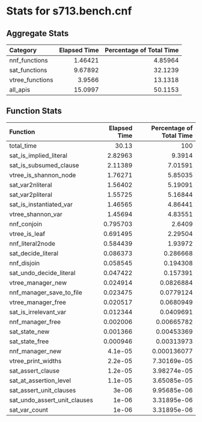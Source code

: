 # Stats for s713.bench.cnf

## Aggregate Stats

| Category        |   Elapsed Time |   Percentage of Total Time |
|:----------------|---------------:|---------------------------:|
| nnf_functions   |        1.46421 |                    4.85964 |
| sat_functions   |        9.67892 |                   32.1239  |
| vtree_functions |        3.9566  |                   13.1318  |
| all_apis        |       15.0997  |                   50.1153  |

## Function Stats

| Function                     |   Elapsed Time |   Percentage of Total Time |
|:-----------------------------|---------------:|---------------------------:|
| total_time                   |      30.13     |              100           |
| sat_is_implied_literal       |       2.82963  |                9.3914      |
| sat_is_subsumed_clause       |       2.11389  |                7.01591     |
| vtree_is_shannon_node        |       1.76271  |                5.85035     |
| sat_var2nliteral             |       1.56402  |                5.19091     |
| sat_var2pliteral             |       1.55725  |                5.16844     |
| sat_is_instantiated_var      |       1.46565  |                4.86441     |
| vtree_shannon_var            |       1.45694  |                4.83551     |
| nnf_conjoin                  |       0.795703 |                2.6409      |
| vtree_is_leaf                |       0.691495 |                2.29504     |
| nnf_literal2node             |       0.584439 |                1.93972     |
| sat_decide_literal           |       0.086373 |                0.286668    |
| nnf_disjoin                  |       0.058545 |                0.194308    |
| sat_undo_decide_literal      |       0.047422 |                0.157391    |
| vtree_manager_new            |       0.024914 |                0.0826884   |
| nnf_manager_save_to_file     |       0.023475 |                0.0779124   |
| vtree_manager_free           |       0.020517 |                0.0680949   |
| sat_is_irrelevant_var        |       0.012344 |                0.0409691   |
| nnf_manager_free             |       0.002006 |                0.00665782  |
| sat_state_new                |       0.001366 |                0.00453369  |
| sat_state_free               |       0.000946 |                0.00313973  |
| nnf_manager_new              |       4.1e-05  |                0.000136077 |
| vtree_print_widths           |       2.2e-05  |                7.30169e-05 |
| sat_assert_clause            |       1.2e-05  |                3.98274e-05 |
| sat_at_assertion_level       |       1.1e-05  |                3.65085e-05 |
| sat_assert_unit_clauses      |       3e-06    |                9.95685e-06 |
| sat_undo_assert_unit_clauses |       1e-06    |                3.31895e-06 |
| sat_var_count                |       1e-06    |                3.31895e-06 |
